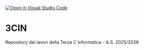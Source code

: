 [![Open in Visual Studio Code](https://classroom.github.com/assets/open-in-vscode-2e0aaae1b6195c2367325f4f02e2d04e9abb55f0b24a779b69b11b9e10269abc.svg)](https://classroom.github.com/online_ide?assignment_repo_id=21353024&assignment_repo_type=AssignmentRepo)
# 3CIN
Repository dei lavori della Terza C Informatica - A.S. 2025/2026
